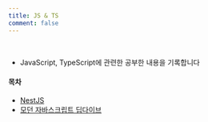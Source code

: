 ```yaml
---
title: JS & TS
comment: false
---
```


<br/>

- JavaScript, TypeScript에 관련한 공부한 내용을 기록합니다

#### 목차
- [NestJS](./nest-js/)
- [모던 자바스크립트 딥다이브](./deepdive/)